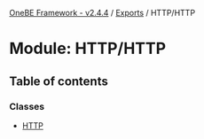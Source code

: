 [OneBE Framework - v2.4.4](../README.md) / [Exports](../modules.md) / HTTP/HTTP

# Module: HTTP/HTTP

## Table of contents

### Classes

- [HTTP](../classes/HTTP_HTTP.HTTP.md)
